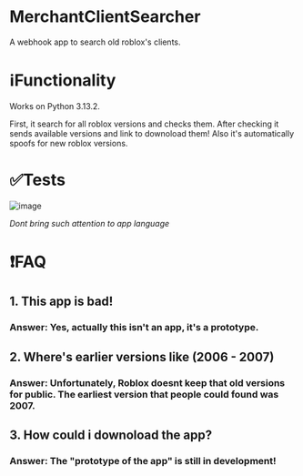 # MerchantClientSearcher

A webhook app to search old roblox's clients.

# ℹ️Functionality

Works on Python 3.13.2.

First, it search for all roblox versions and checks them.
After checking it sends available versions and link to downoload them!
Also it's automatically spoofs for new roblox versions.

# ✅Tests

![image](https://github.com/user-attachments/assets/d177ea5c-4aa7-4d69-9706-0dcff4825301)

*Dont bring such attention to app language*

# ❗FAQ

## 1. This app is bad!
  ### Answer: Yes, actually this isn't an app, it's a prototype.

## 2. Where's earlier versions like (2006 - 2007)
   ### Answer: Unfortunately, Roblox doesnt keep that old versions for public. The earliest version that people could found was 2007.

## 3. How could i downoload the app?
  ### Answer: The "prototype of the app" is still in development!
